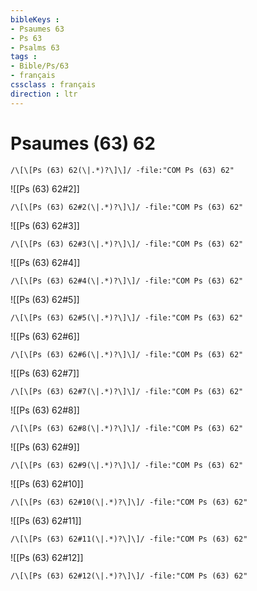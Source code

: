 ```yaml
---
bibleKeys : 
- Psaumes 63
- Ps 63
- Psalms 63
tags : 
- Bible/Ps/63
- français
cssclass : français
direction : ltr
---
```


# Psaumes (63) 62

```query
/\[\[Ps (63) 62(\|.*)?\]\]/ -file:"COM Ps (63) 62"
```



![[Ps (63) 62#2]]

```query
/\[\[Ps (63) 62#2(\|.*)?\]\]/ -file:"COM Ps (63) 62"
```

![[Ps (63) 62#3]]

```query
/\[\[Ps (63) 62#3(\|.*)?\]\]/ -file:"COM Ps (63) 62"
```

![[Ps (63) 62#4]]

```query
/\[\[Ps (63) 62#4(\|.*)?\]\]/ -file:"COM Ps (63) 62"
```

![[Ps (63) 62#5]]

```query
/\[\[Ps (63) 62#5(\|.*)?\]\]/ -file:"COM Ps (63) 62"
```

![[Ps (63) 62#6]]

```query
/\[\[Ps (63) 62#6(\|.*)?\]\]/ -file:"COM Ps (63) 62"
```

![[Ps (63) 62#7]]

```query
/\[\[Ps (63) 62#7(\|.*)?\]\]/ -file:"COM Ps (63) 62"
```

![[Ps (63) 62#8]]

```query
/\[\[Ps (63) 62#8(\|.*)?\]\]/ -file:"COM Ps (63) 62"
```

![[Ps (63) 62#9]]

```query
/\[\[Ps (63) 62#9(\|.*)?\]\]/ -file:"COM Ps (63) 62"
```

![[Ps (63) 62#10]]

```query
/\[\[Ps (63) 62#10(\|.*)?\]\]/ -file:"COM Ps (63) 62"
```

![[Ps (63) 62#11]]

```query
/\[\[Ps (63) 62#11(\|.*)?\]\]/ -file:"COM Ps (63) 62"
```

![[Ps (63) 62#12]]

```query
/\[\[Ps (63) 62#12(\|.*)?\]\]/ -file:"COM Ps (63) 62"
```

